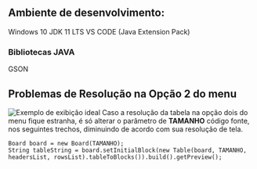 ## Ambiente de desenvolvimento:
Windows 10
JDK 11 LTS
VS CODE (Java Extension Pack)
### Bibliotecas JAVA
GSON
## Problemas de Resolução na Opção 2 do menu
![Exemplo de exibição ideal](https://i.ibb.co/Fsr0904/Screenshot-2.png)
Caso a resolução da tabela na opção dois do menu fique estranha, é só alterar o parâmetro de **TAMANHO** código fonte, nos seguintes trechos, diminuindo de acordo com sua resolução de tela.

    Board board = new Board(TAMANHO);
    String tableString = board.setInitialBlock(new Table(board, TAMANHO, headersList, rowsList).tableToBlocks()).build().getPreview();




